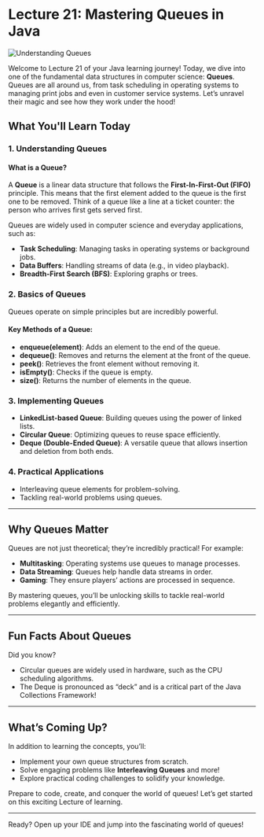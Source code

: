 # Lecture 21: Mastering Queues in Java

![Understanding Queues](https://media.geeksforgeeks.org/wp-content/cdn-uploads/20221213111946/fifo-property-in-Queue.png)

Welcome to Lecture 21 of your Java learning journey! Today, we dive into one of the fundamental data structures in computer science: **Queues**. Queues are all around us, from task scheduling in operating systems to managing print jobs and even in customer service systems. Let’s unravel their magic and see how they work under the hood!

## What You'll Learn Today

### 1. Understanding Queues
#### What is a Queue?
A **Queue** is a linear data structure that follows the **First-In-First-Out (FIFO)** principle. This means that the first element added to the queue is the first one to be removed. Think of a queue like a line at a ticket counter: the person who arrives first gets served first.

Queues are widely used in computer science and everyday applications, such as:
- **Task Scheduling**: Managing tasks in operating systems or background jobs.
- **Data Buffers**: Handling streams of data (e.g., in video playback).
- **Breadth-First Search (BFS)**: Exploring graphs or trees.

### 2. Basics of Queues
Queues operate on simple principles but are incredibly powerful. 

#### Key Methods of a Queue:
- **enqueue(element)**: Adds an element to the end of the queue.
- **dequeue()**: Removes and returns the element at the front of the queue.
- **peek()**: Retrieves the front element without removing it.
- **isEmpty()**: Checks if the queue is empty.
- **size()**: Returns the number of elements in the queue.

### 3. Implementing Queues
- **LinkedList-based Queue**: Building queues using the power of linked lists.
- **Circular Queue**: Optimizing queues to reuse space efficiently.
- **Deque (Double-Ended Queue)**: A versatile queue that allows insertion and deletion from both ends.

### 4. Practical Applications
- Interleaving queue elements for problem-solving.
- Tackling real-world problems using queues.

---

## Why Queues Matter
Queues are not just theoretical; they’re incredibly practical! For example:
- **Multitasking**: Operating systems use queues to manage processes.
- **Data Streaming**: Queues help handle data streams in order.
- **Gaming**: They ensure players’ actions are processed in sequence.

By mastering queues, you’ll be unlocking skills to tackle real-world problems elegantly and efficiently.

---

## Fun Facts About Queues
Did you know?
- Circular queues are widely used in hardware, such as the CPU scheduling algorithms.
- The Deque is pronounced as “deck” and is a critical part of the Java Collections Framework!

---

## What’s Coming Up?
In addition to learning the concepts, you’ll:
- Implement your own queue structures from scratch.
- Solve engaging problems like **Interleaving Queues** and more!
- Explore practical coding challenges to solidify your knowledge.

Prepare to code, create, and conquer the world of queues! Let’s get started on this exciting Lecture of learning.

---

Ready? Open up your IDE and jump into the fascinating world of queues!

